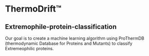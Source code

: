 # ThermoDrift™
## Extremophile-protein-classification
Our goal is to create a machine learning algorithm using ProThermDB (thermodynamic Database for Proteins and Mutants) to classify Extremeophilic proteins.


## 



